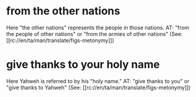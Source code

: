 # from the other nations

Here "the other nations" represents the people in those nations. AT: "from the people of other nations" or "from the armies of other nations" (See: [[rc://en/ta/man/translate/figs-metonymy]])

# give thanks to your holy name

Here Yahweh is referred to by his "holy name." AT: "give thanks to you" or "give thanks to Yahweh" (See: [[rc://en/ta/man/translate/figs-metonymy]])

